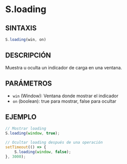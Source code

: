 # S.loading

## SINTAXIS
```javascript
S.loading(win, on)
```

## DESCRIPCIÓN
Muestra u oculta un indicador de carga en una ventana.

## PARÁMETROS
- `win` (Window): Ventana donde mostrar el indicador
- `on` (boolean): true para mostrar, false para ocultar

## EJEMPLO
```javascript
// Mostrar loading
S.loading(window, true);

// Ocultar loading después de una operación
setTimeout(() => {
    S.loading(window, false);
}, 3000);
```